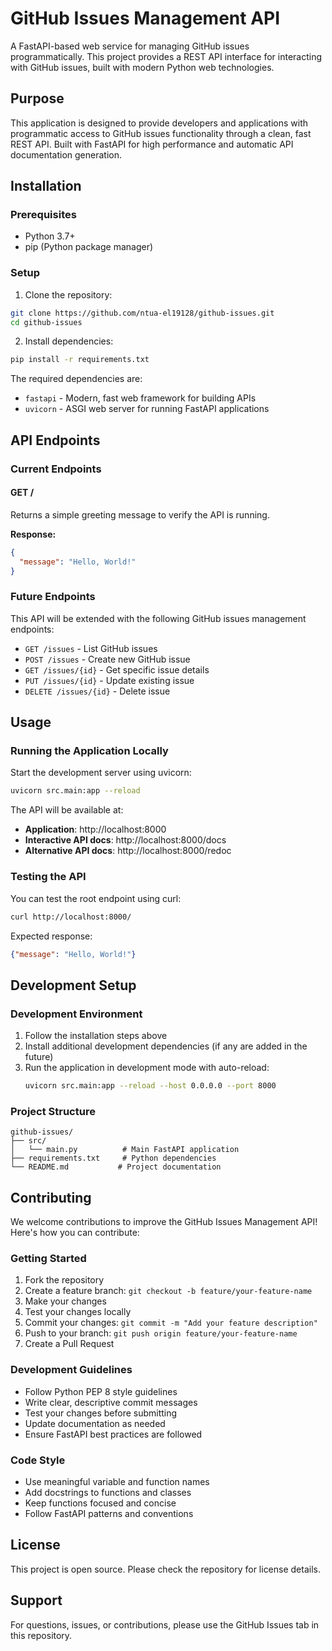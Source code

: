 # GitHub Issues Management API

A FastAPI-based web service for managing GitHub issues programmatically. This project provides a REST API interface for interacting with GitHub issues, built with modern Python web technologies.

## Purpose

This application is designed to provide developers and applications with programmatic access to GitHub issues functionality through a clean, fast REST API. Built with FastAPI for high performance and automatic API documentation generation.

## Installation

### Prerequisites
- Python 3.7+
- pip (Python package manager)

### Setup
1. Clone the repository:
```bash
git clone https://github.com/ntua-el19128/github-issues.git
cd github-issues
```

2. Install dependencies:
```bash
pip install -r requirements.txt
```

The required dependencies are:
- `fastapi` - Modern, fast web framework for building APIs
- `uvicorn` - ASGI web server for running FastAPI applications

## API Endpoints

### Current Endpoints

#### GET /
Returns a simple greeting message to verify the API is running.

**Response:**
```json
{
  "message": "Hello, World!"
}
```

### Future Endpoints
This API will be extended with the following GitHub issues management endpoints:
- `GET /issues` - List GitHub issues
- `POST /issues` - Create new GitHub issue
- `GET /issues/{id}` - Get specific issue details
- `PUT /issues/{id}` - Update existing issue
- `DELETE /issues/{id}` - Delete issue

## Usage

### Running the Application Locally

Start the development server using uvicorn:

```bash
uvicorn src.main:app --reload
```

The API will be available at:
- **Application**: http://localhost:8000
- **Interactive API docs**: http://localhost:8000/docs
- **Alternative API docs**: http://localhost:8000/redoc

### Testing the API

You can test the root endpoint using curl:

```bash
curl http://localhost:8000/
```

Expected response:
```json
{"message": "Hello, World!"}
```

## Development Setup

### Development Environment
1. Follow the installation steps above
2. Install additional development dependencies (if any are added in the future)
3. Run the application in development mode with auto-reload:
   ```bash
   uvicorn src.main:app --reload --host 0.0.0.0 --port 8000
   ```

### Project Structure
```
github-issues/
├── src/
│   └── main.py          # Main FastAPI application
├── requirements.txt     # Python dependencies
└── README.md           # Project documentation
```

## Contributing

We welcome contributions to improve the GitHub Issues Management API! Here's how you can contribute:

### Getting Started
1. Fork the repository
2. Create a feature branch: `git checkout -b feature/your-feature-name`
3. Make your changes
4. Test your changes locally
5. Commit your changes: `git commit -m "Add your feature description"`
6. Push to your branch: `git push origin feature/your-feature-name`
7. Create a Pull Request

### Development Guidelines
- Follow Python PEP 8 style guidelines
- Write clear, descriptive commit messages
- Test your changes before submitting
- Update documentation as needed
- Ensure FastAPI best practices are followed

### Code Style
- Use meaningful variable and function names
- Add docstrings to functions and classes
- Keep functions focused and concise
- Follow FastAPI patterns and conventions

## License

This project is open source. Please check the repository for license details.

## Support

For questions, issues, or contributions, please use the GitHub Issues tab in this repository.
